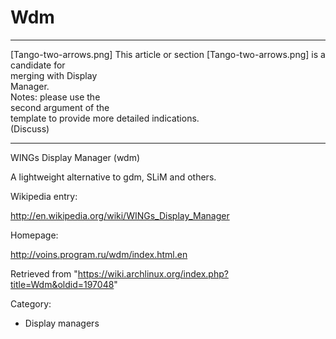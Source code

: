 Wdm
===

  ------------------------ ------------------------ ------------------------
  [Tango-two-arrows.png]   This article or section  [Tango-two-arrows.png]
                           is a candidate for       
                           merging with Display     
                           Manager.                 
                           Notes: please use the    
                           second argument of the   
                           template to provide more 
                           detailed indications.    
                           (Discuss)                
  ------------------------ ------------------------ ------------------------

WINGs Display Manager (wdm)

A lightweight alternative to gdm, SLiM and others.

Wikipedia entry:

http://en.wikipedia.org/wiki/WINGs_Display_Manager

Homepage:

http://voins.program.ru/wdm/index.html.en

Retrieved from
"https://wiki.archlinux.org/index.php?title=Wdm&oldid=197048"

Category:

-   Display managers
